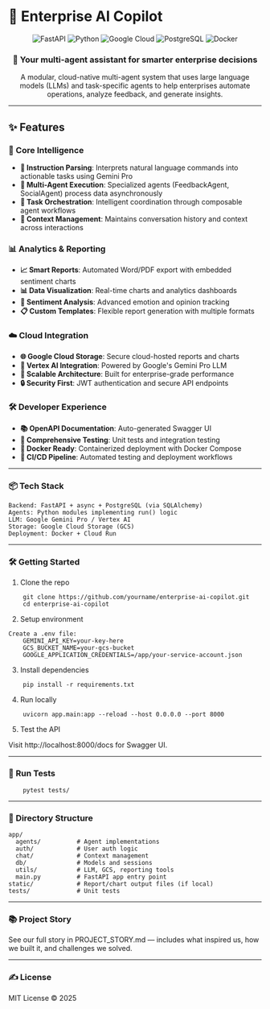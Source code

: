 # 🧠 Enterprise AI Copilot

<div align="center">
  <img src="https://img.shields.io/badge/FastAPI-0.104.1-009688?style=for-the-badge&logo=fastapi" alt="FastAPI" />
  <img src="https://img.shields.io/badge/Python-3.11+-3776AB?style=for-the-badge&logo=python" alt="Python" />
  <img src="https://img.shields.io/badge/Google_Cloud-4285F4?style=for-the-badge&logo=google-cloud" alt="Google Cloud" />
  <img src="https://img.shields.io/badge/PostgreSQL-316192?style=for-the-badge&logo=postgresql" alt="PostgreSQL" />
  <img src="https://img.shields.io/badge/Docker-2496ED?style=for-the-badge&logo=docker" alt="Docker" />
</div>

<div align="center">
  <h3>🚀 Your multi-agent assistant for smarter enterprise decisions</h3>
  <p>A modular, cloud-native multi-agent system that uses large language models (LLMs) and task-specific agents to help enterprises automate operations, analyze feedback, and generate insights.</p>
</div>

---

## ✨ Features

### 🎯 Core Intelligence
- **🧠 Instruction Parsing**: Interprets natural language commands into actionable tasks using Gemini Pro
- **🤖 Multi-Agent Execution**: Specialized agents (FeedbackAgent, SocialAgent) process data asynchronously
- **🔄 Task Orchestration**: Intelligent coordination through composable agent workflows
- **💬 Context Management**: Maintains conversation history and context across interactions

### 📊 Analytics & Reporting
- **📈 Smart Reports**: Automated Word/PDF export with embedded sentiment charts
- **📊 Data Visualization**: Real-time charts and analytics dashboards
- **🎯 Sentiment Analysis**: Advanced emotion and opinion tracking
- **📋 Custom Templates**: Flexible report generation with multiple formats

### ☁️ Cloud Integration
- **🌐 Google Cloud Storage**: Secure cloud-hosted reports and charts
- **🔐 Vertex AI Integration**: Powered by Google's Gemini Pro LLM
- **📡 Scalable Architecture**: Built for enterprise-grade performance
- **🔒 Security First**: JWT authentication and secure API endpoints

### 🛠️ Developer Experience
- **📚 OpenAPI Documentation**: Auto-generated Swagger UI
- **🧪 Comprehensive Testing**: Unit tests and integration testing
- **🐳 Docker Ready**: Containerized deployment with Docker Compose
- **🚀 CI/CD Pipeline**: Automated testing and deployment workflows

---

### 📦 Tech Stack
	Backend: FastAPI + async + PostgreSQL (via SQLAlchemy)
	Agents: Python modules implementing run() logic
	LLM: Google Gemini Pro / Vertex AI
	Storage: Google Cloud Storage (GCS)
	Deployment: Docker + Cloud Run

---

### 🛠️ Getting Started

1. Clone the repo
```
	git clone https://github.com/yourname/enterprise-ai-copilot.git
	cd enterprise-ai-copilot
```

2. Setup environment

```
Create a .env file:
	GEMINI_API_KEY=your-key-here
	GCS_BUCKET_NAME=your-gcs-bucket
	GOOGLE_APPLICATION_CREDENTIALS=/app/your-service-account.json
```

3. Install dependencies

```
	pip install -r requirements.txt
```

4. Run locally

```
	uvicorn app.main:app --reload --host 0.0.0.0 --port 8000
```

5. Test the API

Visit http://localhost:8000/docs for Swagger UI.

---

### 🧪 Run Tests

```
	pytest tests/
```


---

### 📁 Directory Structure

```
app/
  agents/          # Agent implementations
  auth/            # User auth logic
  chat/            # Context management
  db/              # Models and sessions
  utils/           # LLM, GCS, reporting tools
  main.py          # FastAPI app entry point
static/            # Report/chart output files (if local)
tests/             # Unit tests

```
---

### 📚 Project Story

See our full story in PROJECT_STORY.md — includes what inspired us, how we built it, and challenges we solved.

---

### ✍️ License

MIT License © 2025